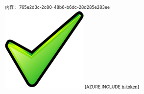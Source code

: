 内容： 765e2d3c-2c80-48b6-b6dc-28d285e283ee![图像](70540d97-9804-45ab-a0e7-73bf91702b72.png)
[AZURE.INCLUDE [b-token](35a2f0c0-e1c8-4eda-a52e-3ecfd102412c.md)]
